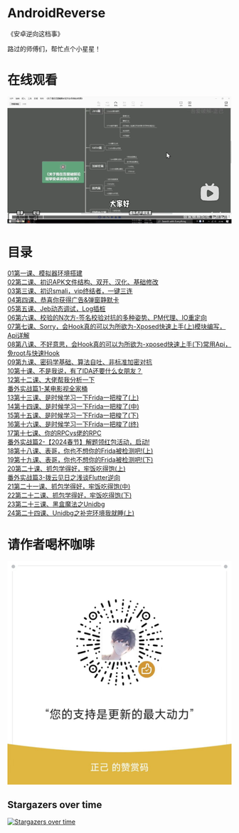 # AndroidReverse
《安卓逆向这档事》


路过的师傅们，帮忙点个小星星！
# 在线观看

[![](_assets/9fa626afac76ce38386a510dc71a78682196.webp)](https://www.bilibili.com/video/BV1wT411N7sV/)

# 目录

[01第一课、模拟器环境搭建](https://github.com/ZJ595/AndroidReverse/blob/main/Article/01%E7%AC%AC%E4%B8%80%E8%AF%BE%E3%80%81%E6%A8%A1%E6%8B%9F%E5%99%A8%E7%8E%AF%E5%A2%83%E6%90%AD%E5%BB%BA.md)  
[02第二课、初识APK文件结构、双开、汉化、基础修改](https://github.com/ZJ595/AndroidReverse/blob/main/Article/02%E7%AC%AC%E4%BA%8C%E8%AF%BE%E3%80%81%E5%88%9D%E8%AF%86APK%E6%96%87%E4%BB%B6%E7%BB%93%E6%9E%84%E3%80%81%E5%8F%8C%E5%BC%80%E3%80%81%E6%B1%89%E5%8C%96%E3%80%81%E5%9F%BA%E7%A1%80%E4%BF%AE%E6%94%B9.md)  
[03第三课、初识smali，vip终结者，一键三连](https://github.com/ZJ595/AndroidReverse/blob/main/Article/03%E7%AC%AC%E4%B8%89%E8%AF%BE%E3%80%81%E5%88%9D%E8%AF%86smali%EF%BC%8Cvip%E7%BB%88%E7%BB%93%E8%80%85%EF%BC%8C%E4%B8%80%E9%94%AE%E4%B8%89%E8%BF%9E.md)  
[04第四课、恭喜你获得广告&弹窗静默卡](https://github.com/ZJ595/AndroidReverse/blob/main/Article/04%E7%AC%AC%E5%9B%9B%E8%AF%BE%E3%80%81%E6%81%AD%E5%96%9C%E4%BD%A0%E8%8E%B7%E5%BE%97%E5%B9%BF%E5%91%8A%26%E5%BC%B9%E7%AA%97%E9%9D%99%E9%BB%98%E5%8D%A1.md)  
[05第五课、Jeb动态调试，Log插桩](https://github.com/ZJ595/AndroidReverse/blob/main/Article/05%E7%AC%AC%E4%BA%94%E8%AF%BE%E3%80%81Jeb%E5%8A%A8%E6%80%81%E8%B0%83%E8%AF%95%EF%BC%8CLog%E6%8F%92%E6%A1%A9.md)  
[06第六课、校验的N次方-签名校验对抗的多种姿势、PM代理、IO重定向](https://github.com/ZJ595/AndroidReverse/blob/main/Article/06%E7%AC%AC%E5%85%AD%E8%AF%BE%E3%80%81%E6%A0%A1%E9%AA%8C%E7%9A%84N%E6%AC%A1%E6%96%B9-%E7%AD%BE%E5%90%8D%E6%A0%A1%E9%AA%8C%E5%AF%B9%E6%8A%97%E7%9A%84%E5%A4%9A%E7%A7%8D%E5%A7%BF%E5%8A%BF%E3%80%81PM%E4%BB%A3%E7%90%86%E3%80%81IO%E9%87%8D%E5%AE%9A%E5%90%91.md)  
[07第七课、Sorry，会Hook真的可以为所欲为-Xposed快速上手(上)模块编写，Api详解](https://github.com/ZJ595/AndroidReverse/blob/main/Article/07%E7%AC%AC%E4%B8%83%E8%AF%BE%E3%80%81Sorry%EF%BC%8C%E4%BC%9AHook%E7%9C%9F%E7%9A%84%E5%8F%AF%E4%BB%A5%E4%B8%BA%E6%89%80%E6%AC%B2%E4%B8%BA-Xposed%E5%BF%AB%E9%80%9F%E4%B8%8A%E6%89%8B(%E4%B8%8A)%E6%A8%A1%E5%9D%97%E7%BC%96%E5%86%99%EF%BC%8CApi%E8%AF%A6%E8%A7%A3.md)  
[08第八课、不好意思，会Hook真的可以为所欲为-xposed快速上手(下)常用Api，免root与快速Hook](https://github.com/ZJ595/AndroidReverse/blob/main/Article/08%E7%AC%AC%E5%85%AB%E8%AF%BE%E3%80%81%E4%B8%8D%E5%A5%BD%E6%84%8F%E6%80%9D%EF%BC%8C%E4%BC%9AHook%E7%9C%9F%E7%9A%84%E5%8F%AF%E4%BB%A5%E4%B8%BA%E6%89%80%E6%AC%B2%E4%B8%BA-xposed%E5%BF%AB%E9%80%9F%E4%B8%8A%E6%89%8B(%E4%B8%8B)%E5%B8%B8%E7%94%A8Api%EF%BC%8C%E5%85%8Droot%E4%B8%8E%E5%BF%AB%E9%80%9FHook.md)  
[09第九课、密码学基础、算法自吐、非标准加密对抗](https://github.com/ZJ595/AndroidReverse/blob/main/Article/09%E7%AC%AC%E4%B9%9D%E8%AF%BE%E3%80%81%E5%AF%86%E7%A0%81%E5%AD%A6%E5%9F%BA%E7%A1%80%E3%80%81%E7%AE%97%E6%B3%95%E8%87%AA%E5%90%90%E3%80%81%E9%9D%9E%E6%A0%87%E5%87%86%E5%8A%A0%E5%AF%86%E5%AF%B9%E6%8A%97.md)  
[10第十课、不是我说，有了IDA还要什么女朋友？](https://github.com/ZJ595/AndroidReverse/blob/main/Article/10%E7%AC%AC%E5%8D%81%E8%AF%BE%E3%80%81%E4%B8%8D%E6%98%AF%E6%88%91%E8%AF%B4%EF%BC%8C%E6%9C%89%E4%BA%86IDA%E8%BF%98%E8%A6%81%E4%BB%80%E4%B9%88%E5%A5%B3%E6%9C%8B%E5%8F%8B%EF%BC%9F.md)  
[12第十二课、大佬帮我分析一下](https://github.com/ZJ595/AndroidReverse/blob/main/Article/12%E7%AC%AC%E5%8D%81%E4%BA%8C%E8%AF%BE%E3%80%81%E5%A4%A7%E4%BD%AC%E5%B8%AE%E6%88%91%E5%88%86%E6%9E%90%E4%B8%80%E4%B8%8B.md)  
[番外实战篇1-某电影视全家桶](https://github.com/ZJ595/AndroidReverse/blob/main/Article/%E7%95%AA%E5%A4%96%E5%AE%9E%E6%88%98%E7%AF%871-%E6%9F%90%E7%94%B5%E5%BD%B1%E8%A7%86%E5%85%A8%E5%AE%B6%E6%A1%B6.md)  
[13第十三课、是时候学习一下Frida一把梭了(上)](https://github.com/ZJ595/AndroidReverse/blob/main/Article/13%E7%AC%AC%E5%8D%81%E4%B8%89%E8%AF%BE%E3%80%81%E6%98%AF%E6%97%B6%E5%80%99%E5%AD%A6%E4%B9%A0%E4%B8%80%E4%B8%8BFrida%E4%B8%80%E6%8A%8A%E6%A2%AD%E4%BA%86(%E4%B8%8A).md)  
[14第十四课、是时候学习一下Frida一把梭了(中)](https://github.com/ZJ595/AndroidReverse/blob/main/Article/14%E7%AC%AC%E5%8D%81%E5%9B%9B%E8%AF%BE%E3%80%81%E6%98%AF%E6%97%B6%E5%80%99%E5%AD%A6%E4%B9%A0%E4%B8%80%E4%B8%8BFrida%E4%B8%80%E6%8A%8A%E6%A2%AD%E4%BA%86(%E4%B8%AD).md)  
[15第十五课、是时候学习一下Frida一把梭了(下)](https://github.com/ZJ595/AndroidReverse/blob/main/Article/15%E7%AC%AC%E5%8D%81%E4%BA%94%E8%AF%BE%E3%80%81%E6%98%AF%E6%97%B6%E5%80%99%E5%AD%A6%E4%B9%A0%E4%B8%80%E4%B8%8BFrida%E4%B8%80%E6%8A%8A%E6%A2%AD%E4%BA%86(%E4%B8%8B).md)  
[16第十六课、是时候学习一下Frida一把梭了(终)](https://github.com/ZJ595/AndroidReverse/blob/main/Article/16%E7%AC%AC%E5%8D%81%E5%85%AD%E8%AF%BE%E3%80%81%E6%98%AF%E6%97%B6%E5%80%99%E5%AD%A6%E4%B9%A0%E4%B8%80%E4%B8%8BFrida%E4%B8%80%E6%8A%8A%E6%A2%AD%E4%BA%86(%E7%BB%88).md)  
[17第十七课、你的RPCvs佬的RPC](https://github.com/ZJ595/AndroidReverse/blob/main/Article/17%E7%AC%AC%E5%8D%81%E4%B8%83%E8%AF%BE.%E4%BD%A0%E7%9A%84RPCvs%E4%BD%AC%E7%9A%84RPC.md)  
[番外实战篇2-【2024春节】解题领红包活动，启动!](https://github.com/ZJ595/AndroidReverse/blob/main/Article/%E7%95%AA%E5%A4%96%E5%AE%9E%E6%88%98%E7%AF%872-%E3%80%902024%E6%98%A5%E8%8A%82%E3%80%91%E8%A7%A3%E9%A2%98%E9%A2%86%E7%BA%A2%E5%8C%85%E6%B4%BB%E5%8A%A8%EF%BC%8C%E5%90%AF%E5%8A%A8!.md)  
[18第十八课、表哥，你也不想你的Frida被检测吧!(上)](https://github.com/ZJ595/AndroidReverse/blob/main/Article/18%E7%AC%AC%E5%8D%81%E5%85%AB%E8%AF%BE%E3%80%81%E8%A1%A8%E5%93%A5%EF%BC%8C%E4%BD%A0%E4%B9%9F%E4%B8%8D%E6%83%B3%E4%BD%A0%E7%9A%84Frida%E8%A2%AB%E6%A3%80%E6%B5%8B%E5%90%A7!(%E4%B8%8A).md)  
[19第十九课、表哥，你也不想你的Frida被检测吧!(下)](https://github.com/ZJ595/AndroidReverse/blob/main/Article/19%E7%AC%AC%E5%8D%81%E4%B9%9D%E8%AF%BE%E3%80%81%E8%A1%A8%E5%93%A5%EF%BC%8C%E4%BD%A0%E4%B9%9F%E4%B8%8D%E6%83%B3%E4%BD%A0%E7%9A%84Frida%E8%A2%AB%E6%A3%80%E6%B5%8B%E5%90%A7!(%E4%B8%8B).md)  
[20第二十课、抓包学得好，牢饭吃得饱(上)](https://github.com/ZJ595/AndroidReverse/blob/main/Article/20%E7%AC%AC%E4%BA%8C%E5%8D%81%E8%AF%BE%E3%80%81%E6%8A%93%E5%8C%85%E5%AD%A6%E5%BE%97%E5%A5%BD%EF%BC%8C%E7%89%A2%E9%A5%AD%E5%90%83%E5%BE%97%E9%A5%B1(%E4%B8%8A).md)  
[番外实战篇3-拨云见日之浅谈Flutter逆向](https://github.com/ZJ595/AndroidReverse/blob/main/Article/%E7%95%AA%E5%A4%96%E5%AE%9E%E6%88%98%E7%AF%873-%E6%8B%A8%E4%BA%91%E8%A7%81%E6%97%A5%E4%B9%8B%E6%B5%85%E8%B0%88Flutter%E9%80%86%E5%90%91.md)  
[21第二十一课、抓包学得好，牢饭吃得饱(中)](https://github.com/ZJ595/AndroidReverse/blob/main/Article/23%E7%AC%AC%E4%BA%8C%E5%8D%81%E4%B8%80%E8%AF%BE%E3%80%81%E6%8A%93%E5%8C%85%E5%AD%A6%E5%BE%97%E5%A5%BD%EF%BC%8C%E7%89%A2%E9%A5%AD%E5%90%83%E5%BE%97%E9%A5%B1(%E4%B8%AD).md)  
[22第二十二课、抓包学得好，牢饭吃得饱(下)](https://github.com/ZJ595/AndroidReverse/blob/main/Article/24%E7%AC%AC%E4%BA%8C%E5%8D%81%E4%BA%8C%E8%AF%BE%E3%80%81%E6%8A%93%E5%8C%85%E6%8A%93%E5%BE%97%E5%A5%BD%EF%BC%8C%E7%89%A2%E9%A5%AD%E5%90%83%E5%BE%97%E9%A5%B1(%E4%B8%8B).md)  
[23第二十三课、黑盒魔法之Unidbg](https://github.com/ZJ595/AndroidReverse/blob/main/Article/25%E7%AC%AC%E4%BA%8C%E5%8D%81%E4%B8%89%E8%AF%BE%E3%80%81%E9%BB%91%E7%9B%92%E9%AD%94%E6%B3%95%E4%B9%8BUnidbg.md)  
[24第二十四课、Unidbg之补完环境我就睡(上)](https://github.com/ZJ595/AndroidReverse/blob/main/Article/%E7%AC%AC%E4%BA%8C%E5%8D%81%E5%9B%9B%E8%AF%BE%E3%80%81Unidbg%E4%B9%8B%E8%A1%A5%E5%AE%8C%E7%8E%AF%E5%A2%83%E6%88%91%E5%B0%B1%E7%9D%A1(%E4%B8%8A).md)  

# 请作者喝杯咖啡
![图片](Article/_assets_23/微信图片_20240916205905.jpg)  

## Stargazers over time

[![Stargazers over time](https://starchart.cc/ZJ595/AndroidReverse.svg)](https://starchart.cc/ZJ595/AndroidReverse)


